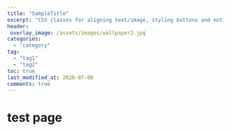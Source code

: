 ```yaml
---
title: "SampleTitle"
excerpt: "CSS classes for aligning text/image, styling buttons and notices, and more."
header:
 overlay_image: /assets/images/wallpaper2.jpg
categories:
  - "category"
tag:
  - "tag1"
  - "tag2"
toc: true
last_modified_at: 2020-07-08
comments: true
---
```



# test page
